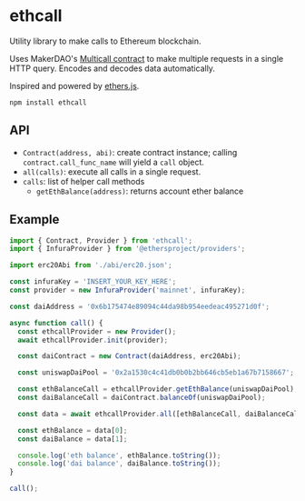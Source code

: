 # ethcall

Utility library to make calls to Ethereum blockchain.

Uses MakerDAO's [Multicall contract](https://github.com/makerdao/multicall) to make multiple
requests in a single HTTP query. Encodes and decodes data automatically.

Inspired and powered by [ethers.js](https://github.com/ethers-io/ethers.js/).

```
npm install ethcall
```

## API

- `Contract(address, abi)`: create contract instance; calling `contract.call_func_name` will yield a
  `call` object.
- `all(calls)`: execute all calls in a single request.
- `calls`: list of helper call methods
  - `getEthBalance(address)`: returns account ether balance

## Example

```js
import { Contract, Provider } from 'ethcall';
import { InfuraProvider } from '@ethersproject/providers';

import erc20Abi from './abi/erc20.json';

const infuraKey = 'INSERT_YOUR_KEY_HERE';
const provider = new InfuraProvider('mainnet', infuraKey);

const daiAddress = '0x6b175474e89094c44da98b954eedeac495271d0f';

async function call() {
  const ethcallProvider = new Provider();
  await ethcallProvider.init(provider);

  const daiContract = new Contract(daiAddress, erc20Abi);

  const uniswapDaiPool = '0x2a1530c4c41db0b0b2bb646cb5eb1a67b7158667';

  const ethBalanceCall = ethcallProvider.getEthBalance(uniswapDaiPool);
  const daiBalanceCall = daiContract.balanceOf(uniswapDaiPool);

  const data = await ethcallProvider.all([ethBalanceCall, daiBalanceCall]);

  const ethBalance = data[0];
  const daiBalance = data[1];

  console.log('eth balance', ethBalance.toString());
  console.log('dai balance', daiBalance.toString());
}

call();
```
